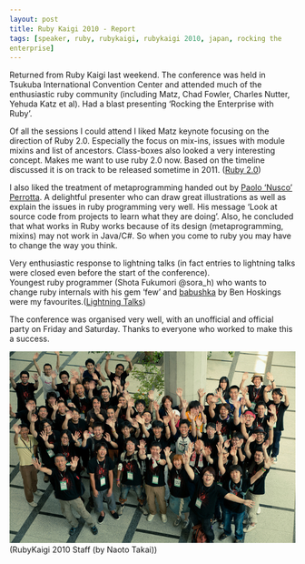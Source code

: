 ```yaml
---
layout: post
title: Ruby Kaigi 2010 - Report
tags: [speaker, ruby, rubykaigi, rubykaigi 2010, japan, rocking the
enterprise]
---
```


Returned from Ruby Kaigi last weekend. The conference was held in
Tsukuba International Convention Center and attended much of the
enthusiastic ruby community (including Matz, Chad Fowler, Charles
Nutter, Yehuda Katz et al). Had a blast presenting ‘Rocking the
Enterprise with Ruby’.

Of all the sessions I could attend I liked Matz keynote focusing on the
direction of Ruby 2.0. Especially the focus on mix-ins, issues with
module mixins and list of ancestors. Class-boxes also looked a very
interesting concept. Makes me want to use ruby 2.0 now. Based on the
timeline discussed it is on track to be released sometime in 2011.
(<a href="http://rubykaigi.tdiary.net/20100829.html#">Ruby 2.0</a>)

I also liked the treatment of metaprogramming handed out by
<a href="http://ducktypo.blogspot.com/">Paolo ‘Nusco’ Perrotta</a>. A
delightful presenter who can draw great illustrations as well as explain
the issues in ruby programming very well. His message ‘Look at source
code from projects to learn what they are doing’. Also, he concluded
that what works in Ruby works because of its design (metaprogramming,
mixins) may not work in Java/C\#. So when you come to ruby you may have
to change the way you think.

Very enthusiastic response to lightning talks (in fact entries to
lightning talks were closed even before the start of the conference). \
Youngest ruby programmer (Shota Fukumori @sora\_h) who wants to change
ruby internals with his gem ‘few’ and
<a href="http://github.com/benhoskings/babushka">babushka</a> by Ben
Hoskings were my
favourites.(<a href="http://rubykaigi.tdiary.net/20100831.html#p01">Lightning
Talks</a>)

The conference was organised very well, with an unofficial and official
party on Friday and Saturday. Thanks to everyone who worked to make this
a success.

<img class="image" src="/images/rubykaigi_staff.jpg">\
(RubyKaigi 2010 Staff (by Naoto Takai))
